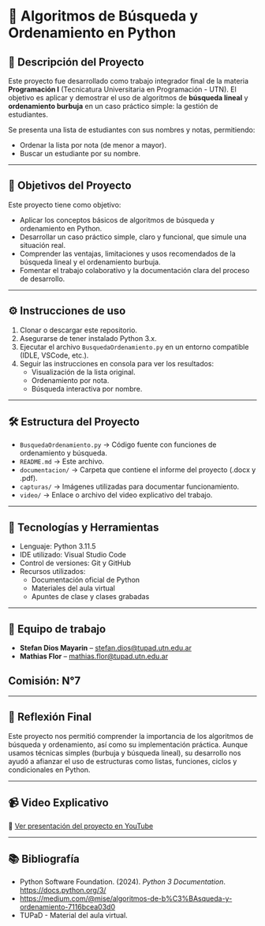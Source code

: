 # 🧠 Algoritmos de Búsqueda y Ordenamiento en Python

## 📌 Descripción del Proyecto

Este proyecto fue desarrollado como trabajo integrador final de la materia **Programación I** (Tecnicatura Universitaria en Programación - UTN). El objetivo es aplicar y demostrar el uso de algoritmos de **búsqueda lineal** y **ordenamiento burbuja** en un caso práctico simple: la gestión de estudiantes.

Se presenta una lista de estudiantes con sus nombres y notas, permitiendo:
- Ordenar la lista por nota (de menor a mayor).
- Buscar un estudiante por su nombre.

---

## 🎯 Objetivos del Proyecto

Este proyecto tiene como objetivo:

- Aplicar los conceptos básicos de algoritmos de búsqueda y ordenamiento en Python.
- Desarrollar un caso práctico simple, claro y funcional, que simule una situación real.
- Comprender las ventajas, limitaciones y usos recomendados de la búsqueda lineal y el ordenamiento burbuja.
- Fomentar el trabajo colaborativo y la documentación clara del proceso de desarrollo.

---

## ⚙️ Instrucciones de uso

1. Clonar o descargar este repositorio.
2. Asegurarse de tener instalado Python 3.x.
3. Ejecutar el archivo `BusquedaOrdenamiento.py` en un entorno compatible (IDLE, VSCode, etc.).
4. Seguir las instrucciones en consola para ver los resultados:
   - Visualización de la lista original.
   - Ordenamiento por nota.
   - Búsqueda interactiva por nombre.

---

## 🛠️ Estructura del Proyecto

- `BusquedaOrdenamiento.py` → Código fuente con funciones de ordenamiento y búsqueda.
- `README.md` → Este archivo.
- `documentacion/` → Carpeta que contiene el informe del proyecto (.docx y .pdf).
- `capturas/` → Imágenes utilizadas para documentar funcionamiento.
- `video/` → Enlace o archivo del video explicativo del trabajo.

---

## 🎯 Tecnologías y Herramientas

- Lenguaje: Python 3.11.5
- IDE utilizado: Visual Studio Code
- Control de versiones: Git y GitHub
- Recursos utilizados:
  - Documentación oficial de Python
  - Materiales del aula virtual
  - Apuntes de clase y clases grabadas

---

## 👥 Equipo de trabajo

- **Stefan Dios Mayarin** – stefan.dios@tupad.utn.edu.ar
- **Mathias Flor** – mathias.flor@tupad.utn.edu.ar

## Comisión: N°7

---

## 🧠 Reflexión Final

Este proyecto nos permitió comprender la importancia de los algoritmos de búsqueda y ordenamiento, así como su implementación práctica. Aunque usamos técnicas simples (burbuja y búsqueda lineal), su desarrollo nos ayudó a afianzar el uso de estructuras como listas, funciones, ciclos y condicionales en Python.

---

## 📹 Video Explicativo

🎥 [Ver presentación del proyecto en YouTube](https://www.youtube.com/watch?v=gvkO3-HcwWQ)

---

## 📚 Bibliografía

- Python Software Foundation. (2024). *Python 3 Documentation*. https://docs.python.org/3/
- https://medium.com/@mise/algoritmos-de-b%C3%BAsqueda-y-ordenamiento-7116bcea03d0
- TUPaD - Material del aula virtual.
